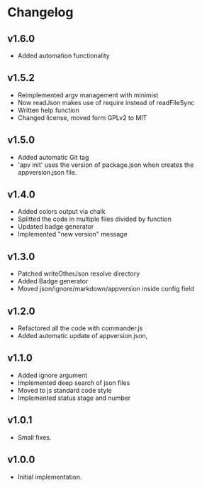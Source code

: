 # Changelog

## v1.6.0
- Added automation functionality

## v1.5.2
- Reimplemented argv management with minimist
- Now readJson makes use of require instead of readFileSync
- Written help function
- Changed license, moved form GPLv2 to MIT

## v1.5.0
- Added automatic Git tag
- 'apv init' uses the version of package.json when creates the appversion.json file.

## v1.4.0
- Added colors output via chalk
- Splitted the code in multiple files divided by function
- Updated badge generator
- Implemented "new version" message

## v1.3.0
- Patched writeOtherJson resolve directory
- Added Badge generator
- Moved json/ignore/markdown/appversion inside config field

## v1.2.0
- Refactored all the code with commander.js
- Added automatic update of appversion.json,

## v1.1.0
- Added ignore argument
- Implemented deep search of json files
- Moved to js standard code style
- Implemented status stage and number

## v1.0.1
- Small fixes.

## v1.0.0
- Initial implementation.
